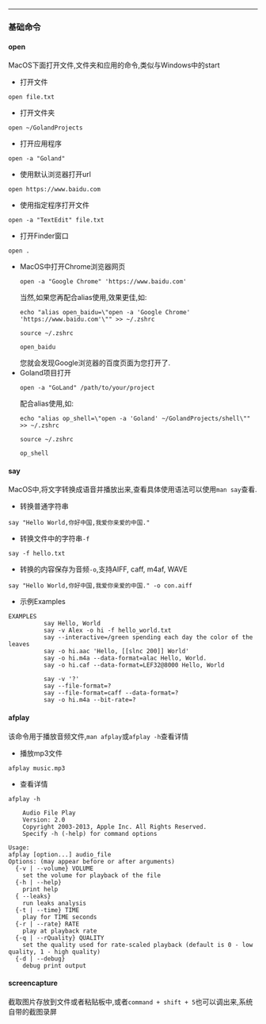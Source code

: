 
<article-title title="Linux常用命令"></article-title>

<article-meta date="2023年8月10日"></article-meta>

---

### 基础命令

#### open
MacOS下面打开文件,文件夹和应用的命令,类似与Windows中的start

* 打开文件
```shell
open file.txt
```

* 打开文件夹
```shell
open ~/GolandProjects
```

* 打开应用程序
```shell
open -a "Goland"
```

* 使用默认浏览器打开url
```shell
open https://www.baidu.com
```

* 使用指定程序打开文件
```shell
open -a "TextEdit" file.txt
```

* 打开Finder窗口
```shell
open .
```

* MacOS中打开Chrome浏览器网页
    ```shell
    open -a "Google Chrome" 'https://www.baidu.com'
    ```
    当然,如果您再配合alias使用,效果更佳,如:
    ```shell
    echo "alias open_baidu=\"open -a 'Google Chrome' 'https://www.baidu.com'\"" >> ~/.zshrc
    
    source ~/.zshrc
    
    open_baidu 
    ```
    您就会发现Google浏览器的百度页面为您打开了.
* Goland项目打开
  ```shell
  open -a "GoLand" /path/to/your/project
  ```
  配合alias使用,如:
  ```shell
  echo "alias op_shell=\"open -a 'Goland' ~/GolandProjects/shell\"" >> ~/.zshrc
      
  source ~/.zshrc
  
  op_shell 
  ```
  
#### say

MacOS中,将文字转换成语音并播放出来,查看具体使用语法可以使用`man say`查看.

* 转换普通字符串
```shell
say "Hello World,你好中国,我爱你亲爱的中国."
```
* 转换文件中的字符串`-f`
```shell
say -f hello.txt
```
* 转换的内容保存为音频`-o`,支持AIFF, caff, m4af, WAVE
```shell
say "Hello World,你好中国,我爱你亲爱的中国." -o con.aiff
```
* 示例Examples
```shell
EXAMPLES
          say Hello, World
          say -v Alex -o hi -f hello_world.txt
          say --interactive=/green spending each day the color of the leaves
          say -o hi.aac 'Hello, [[slnc 200]] World'
          say -o hi.m4a --data-format=alac Hello, World.
          say -o hi.caf --data-format=LEF32@8000 Hello, World

          say -v '?'
          say --file-format=?
          say --file-format=caff --data-format=?
          say -o hi.m4a --bit-rate=?
```

#### afplay
该命令用于播放音频文件,`man afplay`或`afplay -h`查看详情

* 播放mp3文件
```shell
afplay music.mp3
```

* 查看详情
```shell
afplay -h

    Audio File Play
    Version: 2.0
    Copyright 2003-2013, Apple Inc. All Rights Reserved.
    Specify -h (-help) for command options

Usage:
afplay [option...] audio_file
Options: (may appear before or after arguments)
  {-v | --volume} VOLUME
    set the volume for playback of the file
  {-h | --help}
    print help
  { --leaks}
    run leaks analysis
  {-t | --time} TIME
    play for TIME seconds
  {-r | --rate} RATE
    play at playback rate
  {-q | --rQuality} QUALITY
    set the quality used for rate-scaled playback (default is 0 - low quality, 1 - high quality)
  {-d | --debug}
    debug print output
```

#### screencapture
截取图片存放到文件或者粘贴板中,或者`command + shift + 5`也可以调出来,系统自带的截图录屏
